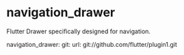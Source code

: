 # navigation_drawer

Flutter Drawer specifically designed for navigation.

navigation_drawer:
  git:
    url: git://github.com/flutter/plugin1.git
